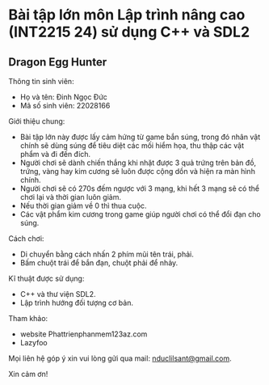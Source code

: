 # Bài tập lớn môn Lập trình nâng cao (INT2215 24) sử dụng C++ và SDL2
## Dragon Egg Hunter

Thông tin sinh viên:
- Họ và tên: Đinh Ngọc Đức
- Mã số sinh viên: 22028166

Giới thiệu chung:
- Bài tập lớn này được lấy cảm hứng từ game bắn súng, trong đó nhân vật chính sẽ dùng súng để tiêu diệt các mối hiểm họa, thu thập các vật phẩm và đi đến đích.
- Người chơi sẽ dành chiến thắng khi nhặt được 3 quả trứng trên bản đồ, trứng, vàng hay kim cương sẽ luôn được cộng dồn và hiện ra màn hình chính.
- Người chơi sẽ có 270s đếm ngược với 3 mạng, khi hết 3 mạng sẽ có thể chơi lại và thời gian luôn giảm.
- Nếu thời gian giảm về 0 thì thua cuộc. 
- Các vật phẩm kim cương trong game giúp người chơi có thể đổi đạn cho súng.   

Cách chơi:
- Di chuyển bằng cách nhấn 2 phím mũi tên trái, phải.
- Bấm chuột trái để bắn đạn, chuột phải để nhảy.

Kĩ thuật được sử dụng:
- C++ và thư viện SDL2.
- Lập trình hướng đối tượng cơ bản.

Tham khảo:
- website Phattrienphanmem123az.com
- Lazyfoo

Mọi liên hệ góp ý xin vui lòng gửi qua mail: nduclilsant@gmail.com.


Xin cảm ơn!



